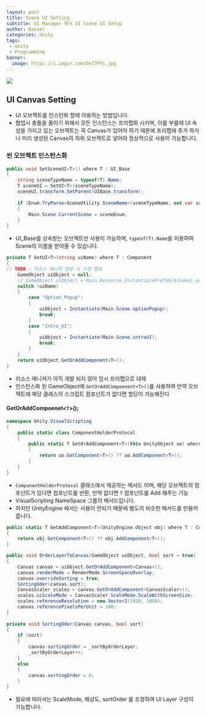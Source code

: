 ```yaml
---
layout: post
title: Scene UI Setting
subtitle: UI Manager 에서 UI Scene UI Setup
author: Daniel
categories: Unity
tags: 
 - Unity
 - Programming
banner:
  image: https://i.imgur.com/DxT7PYi.jpg
---
```

![](https://teamsparta.notion.site/image/https%3A%2F%2Fs3-us-west-2.amazonaws.com%2Fsecure.notion-static.com%2F573d499f-80ac-4e49-a243-d5079503ca40%2F3.png?table=block&id=d5e15def-1ac2-420f-9c62-49b36a9a637e&spaceId=83c75a39-3aba-4ba4-a792-7aefe4b07895&width=2000&userId=&cache=v2)

UI Canvas Setting
--

- UI 오브젝트를 인스턴화 할때 아용하는 방법입니다.
- 협업시 충돌을 줄이기 위해서 모든 인스턴스는 프리팹화 시키며, 이를 부를때 UI 속성을 가지고 있는 오브젝트는 꼭 Canvas가 있어야 하기 때문에 프리팹에 추가 하거나 미리 생성된 Canvas의 하위 오브젝트로 넣어야 정상적으로 사용이 가능합니다.

### 씬 오브젝트 인스턴스화

```csharp
public void SetSceneUI<T>() where T : UI_Base  
{  
    string sceneTypeName = typeof(T).Name;  
    T sceneUI = SetUI<T>(sceneTypeName);  
    sceneUI.transform.SetParent(UIBase.transform);  
    
    if (Enum.TryParse<SceneUtility.SceneName>(sceneTypeName, out var sceneEnum))  
    {        
	    Main.Scene.CurrentScene = sceneEnum;  
    }
}
```

- UI_Base를 상속받는 오브젝트만 사용이 가능하며, `typeof(T).Name`을 이용하여 Scene의 이름을 받아올 수 있습니다.

```csharp
private T SetUI<T>(string uiName) where T : Component  
{       
// TODO : 리소스 매니져 생성 시 수정 필요  
    GameObject uiObject = null;  
    // GameObject uiObject = Main.Resource.InstantiatePrefab(${name}.prefab);  
    switch (uiName)  
    {  
        case "Option_Popup":  
        {  
            uiObject = Instantiate(Main.Scene.optionPopup);  
            break;  
        }        
        case "Intro_UI":  
        {  
            uiObject = Instantiate(Main.Scene.introUI);  
            break;  
        }    
	}    
	return uiObject.GetOrAddComponent<T>();  
}
```

- 리소스 매니져가 아직 개발 되지 않아 임시 프리팹으로 대체
- 인스턴스화 된 GameObject에 `GetOrAddCompoenent<T>()`를 사용하여 만약 오브젝트에 해당 클래스의 스크립트 컴포넌트가 없다면 할당이 가능해진다

#### GetOrAddCompoenet<`T`>();

```csharp
namespace Unity.VisualScripting  
{
	public static class ComponentHolderProtocol  
	{
		public static T GetOrAddComponent<T>(this UnityObject uo) where T : Component  
		{  
		    return uo.GetComponent<T>() ?? uo.AddComponent<T>();  
		}
	}
}
```

- `ComponentHolderProtocol` 클래스에서 제공하는 메서드 이며, 해당 오브젝트의 컴포넌트가 있다면 컴포넌트를 반환, 만약 없다면 `T` 컴포넌트를 Add 해주는 기능 
- VisualScripting NameSpace 그룹의 메서드입니다.
- 하지만 UnityEngine 에서는 사용이 안되기 때문에 별도의 비슷한 메서드를 만들어 줍니다.

```csharp
public static T GetAddComponent<T>(UnityEngine.Object obj) where T : Component  
{  
    return obj.GetComponent<T>() ?? obj.AddComponent<T>();  
}
```

```csharp
public void OrderLayerToCanvas(GameObject uiObject, bool sort = true)  
{  
    Canvas canvas = uiObject.GetOrAddComponent<Canvas>();  
    canvas.renderMode = RenderMode.ScreenSpaceOverlay;  
    canvas.overrideSorting = true;  
    SortingOder(canvas,sort);  
    CanvasScaler scales = canvas.GetOrAddComponent<CanvasScaler>();  
    scales.uiScaleMode = CanvasScaler.ScaleMode.ScaleWithScreenSize;  
    scales.referenceResolution = new Vector2(1920, 1080);  
    canvas.referencePixelsPerUnit = 100;  
}  
  
private void SortingOder(Canvas canvas, bool sort)  
{  
    if (sort)  
    {        
	    canvas.sortingOrder = _sortByOrderLayer;  
        _sortByOrderLayer++;  
    }    
    else  
    {  
        canvas.sortingOrder = 0;  
    }
}
```

- 필요에 따라서는 ScaleMode, 해상도, sortOrder 를 조정하여 UI Layer 구성이 가능합니다.